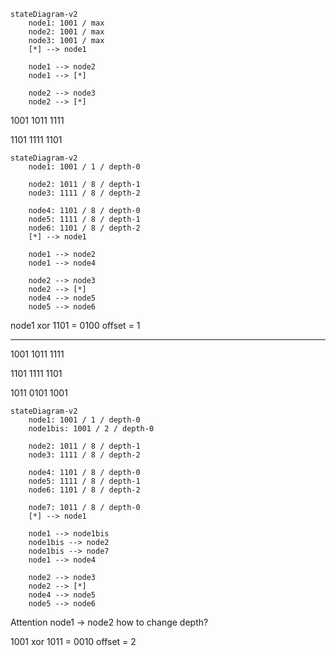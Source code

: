 

```mermaid
stateDiagram-v2
    node1: 1001 / max
    node2: 1001 / max
    node3: 1001 / max
    [*] --> node1

    node1 --> node2
    node1 --> [*]

    node2 --> node3
    node2 --> [*]

```

1001 1011 1111

1101 1111 1101


```mermaid
stateDiagram-v2
    node1: 1001 / 1 / depth-0

    node2: 1011 / 8 / depth-1
    node3: 1111 / 8 / depth-2

    node4: 1101 / 8 / depth-0
    node5: 1111 / 8 / depth-1
    node6: 1101 / 8 / depth-2
    [*] --> node1

    node1 --> node2
    node1 --> node4

    node2 --> node3
    node2 --> [*]
    node4 --> node5
    node5 --> node6

```

node1 xor 1101 = 0100
offset = 1

------------

1001 1011 1111

1101 1111 1101

1011 0101 1001

```mermaid
stateDiagram-v2
    node1: 1001 / 1 / depth-0
    node1bis: 1001 / 2 / depth-0

    node2: 1011 / 8 / depth-1
    node3: 1111 / 8 / depth-2

    node4: 1101 / 8 / depth-0
    node5: 1111 / 8 / depth-1
    node6: 1101 / 8 / depth-2

    node7: 1011 / 8 / depth-0
    [*] --> node1

    node1 --> node1bis
    node1bis --> node2
    node1bis --> node7
    node1 --> node4

    node2 --> node3
    node2 --> [*]
    node4 --> node5
    node5 --> node6

```


Attention node1 -> node2 how to change depth?

1001 xor 1011 = 0010
offset = 2

